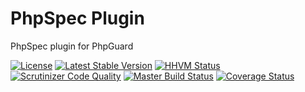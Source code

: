 # PhpSpec Plugin

PhpSpec plugin for PhpGuard

[![License](https://poser.pugx.org/phpguard/plugin-phpspec/license.png)](https://packagist.org/packages/phpguard/plugin-phpspec)
[![Latest Stable Version](https://poser.pugx.org/phpguard/plugin-phpspec/v/stable.png)](https://packagist.org/packages/phpguard/plugin-phpspec)
[![HHVM Status](http://hhvm.h4cc.de/badge/phpguard/plugin-phpspec.png)](http://hhvm.h4cc.de/package/phpguard/plugin-phpspec)
[![Scrutinizer Code Quality](https://scrutinizer-ci.com/g/phpguard/plugin-phpspec/badges/quality-score.png?b=master)](https://scrutinizer-ci.com/g/phpguard/plugin-phpspec/?branch=master)
[![Master Build Status](https://secure.travis-ci.org/phpguard/plugin-phpspec.png?branch=master)](http://travis-ci.org/phpguard/plugin-phpspec)
[![Coverage Status](https://coveralls.io/repos/phpguard/plugin-phpspec/badge.png?branch=master)](https://coveralls.io/r/phpguard/plugin-phpspec?branch=master)

